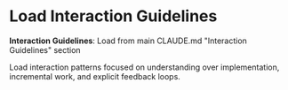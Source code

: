 # Load Interaction Guidelines

**Interaction Guidelines**: Load from main CLAUDE.md "Interaction Guidelines" section

Load interaction patterns focused on understanding over implementation, incremental work, and explicit feedback loops.